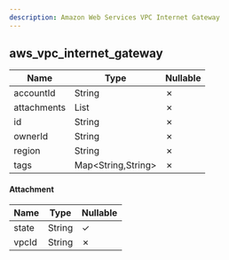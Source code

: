 ```yaml
---
description: Amazon Web Services VPC Internet Gateway
---
```

aws_vpc_internet_gateway
------------------------

| **Name**    | **Type**           | **Nullable** |
| ----------- | ------------------ | ------------ |
| accountId   | String             | &cross;      |
| attachments | List<Attachment>   | &cross;      |
| id          | String             | &cross;      |
| ownerId     | String             | &cross;      |
| region      | String             | &cross;      |
| tags        | Map<String,String> | &cross;      |

#### Attachment
| **Name** | **Type** | **Nullable** |
| -------- | -------- | ------------ |
| state    | String   | &check;      |
| vpcId    | String   | &cross;      |
